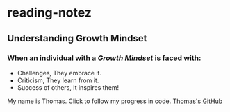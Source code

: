 # reading-notez
## Understanding Growth Mindset
### When an individual with a *Growth Mindset* is faced with:
- Challenges, They embrace it.
- Criticism, They learn from it.
- Success of others, It inspires them!

My name is Thomas. 
Click to follow my progress in code. [Thomas's GitHub](https://www.github.com/arnone215/reading-notez)
